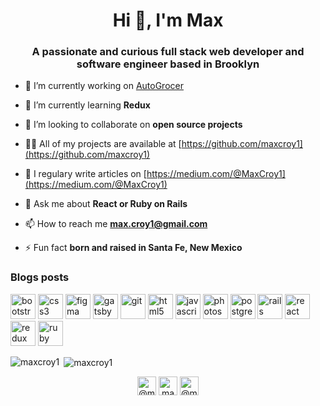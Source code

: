 <h1 align="center">Hi 👋, I'm Max</h1>
<h3 align="center">A passionate and curious full stack web developer and software engineer based in Brooklyn</h3>

- 🔭 I’m currently working on [AutoGrocer](https://github.com/maxcroy1/AutoGrocer)

- 🌱 I’m currently learning **Redux**

- 👯 I’m looking to collaborate on **open source projects**

- 👨‍💻 All of my projects are available at [https://github.com/maxcroy1](https://github.com/maxcroy1)

- 📝 I regulary write articles on [https://medium.com/@MaxCroy1](https://medium.com/@MaxCroy1)

- 💬 Ask me about **React or Ruby on Rails**

- 📫 How to reach me **max.croy1@gmail.com**

- ⚡ Fun fact **born and raised in Santa Fe, New Mexico**

### Blogs posts
<!-- BLOG-POST-LIST:START -->
<!-- BLOG-POST-LIST:END -->

<p align="left"><img src="https://devicons.github.io/devicon/devicon.git/icons/bootstrap/bootstrap-plain.svg" alt="bootstrap" width="40" height="40"/> <img src="https://devicons.github.io/devicon/devicon.git/icons/css3/css3-original-wordmark.svg" alt="css3" width="40" height="40"/> <img src="https://www.vectorlogo.zone/logos/figma/figma-icon.svg" alt="figma" width="40" height="40"/> <img src="https://www.vectorlogo.zone/logos/gatsbyjs/gatsbyjs-icon.svg" alt="gatsby" width="40" height="40"/> <img src="https://www.vectorlogo.zone/logos/git-scm/git-scm-icon.svg" alt="git" width="40" height="40"/> <img src="https://devicons.github.io/devicon/devicon.git/icons/html5/html5-original-wordmark.svg" alt="html5" width="40" height="40"/> <img src="https://devicons.github.io/devicon/devicon.git/icons/javascript/javascript-original.svg" alt="javascript" width="40" height="40"/> <img src="https://devicons.github.io/devicon/devicon.git/icons/photoshop/photoshop-plain.svg" alt="photoshop" width="40" height="40"/> <img src="https://devicons.github.io/devicon/devicon.git/icons/postgresql/postgresql-original-wordmark.svg" alt="postgresql" width="40" height="40"/> <img src="https://devicons.github.io/devicon/devicon.git/icons/rails/rails-original-wordmark.svg" alt="rails" width="40" height="40"/> <img src="https://devicons.github.io/devicon/devicon.git/icons/react/react-original-wordmark.svg" alt="react" width="40" height="40"/> <img src="https://devicons.github.io/devicon/devicon.git/icons/redux/redux-original.svg" alt="redux" width="40" height="40"/> <img src="https://devicons.github.io/devicon/devicon.git/icons/ruby/ruby-original-wordmark.svg" alt="ruby" width="40" height="40"/></p><p><img align="left" src="https://github-readme-stats.vercel.app/api/top-langs/?username=maxcroy1&layout=compact&hide=html" alt="maxcroy1" /></p>

<p>&nbsp;<img align="center" src="https://github-readme-stats.vercel.app/api?username=maxcroy1&show_icons=true" alt="maxcroy1" /></p>

<p align="center">
<a href="https://twitter.com/@maxcroy1" target="blank"><img align="center" src="https://cdn.jsdelivr.net/npm/simple-icons@3.0.1/icons/twitter.svg" alt="@maxcroy1" height="30" width="30" /></a>
<a href="https://linkedin.com/in/maxwellhcroy" target="blank"><img align="center" src="https://cdn.jsdelivr.net/npm/simple-icons@3.0.1/icons/linkedin.svg" alt="maxwellhcroy" height="30" width="30" /></a>
<a href="https://medium.com/@maxcroy1" target="blank"><img align="center" src="https://cdn.jsdelivr.net/npm/simple-icons@3.0.1/icons/medium.svg" alt="@maxcroy1" height="30" width="30" /></a>
</p>
